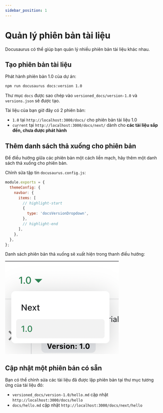 ```yaml
---
sidebar_position: 1
---
```


# Quản lý phiên bản tài liệu

Docusaurus có thể giúp bạn quản lý nhiều phiên bản tài liệu khác nhau.

## Tạo phiên bản tài liệu

Phát hành phiên bản 1.0 của dự án:

```bash
npm run docusaurus docs:version 1.0
```

Thư mục `docs` được sao chép vào `versioned_docs/version-1.0` và `versions.json` sẽ được tạo.

Tài liệu của bạn giờ đây có 2 phiên bản:

- `1.0` tại `http://localhost:3000/docs/` cho phiên bản tài liệu 1.0
- `current` tại `http://localhost:3000/docs/next/` dành cho **các tài liệu sắp đến, chưa được phát hành**

## Thêm danh sách thả xuống cho phiên bản

Để điều hướng giữa các phiên bản một cách liền mạch, hãy thêm một danh sách thả xuống cho phiên bản.

Chỉnh sửa tập tin `docusaurus.config.js`:

```js title="docusaurus.config.js"
module.exports = {
  themeConfig: {
    navbar: {
      items: [
        // highlight-start
        {
          type: 'docsVersionDropdown',
        },
        // highlight-end
      ],
    },
  },
};
```

Danh sách phiên bản thả xuống sẽ xuất hiện trong thanh điều hướng:

![Danh sách thả xuống của phiên bản tài liệu](./img/docsVersionDropdown.png)

## Cập nhật một phiên bản có sẵn

Bạn có thể chỉnh sửa các tài liệu đã được lập phiên bản tại thư mục tương ứng của tài liệu đó:

- `versioned_docs/version-1.0/hello.md` cập nhật `http://localhost:3000/docs/hello`
- `docs/hello.md` cập nhật `http://localhost:3000/docs/next/hello`
